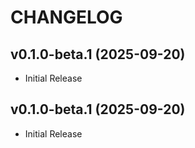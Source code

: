 # CHANGELOG

<!-- version list -->

## v0.1.0-beta.1 (2025-09-20)

- Initial Release

## v0.1.0-beta.1 (2025-09-20)

- Initial Release
